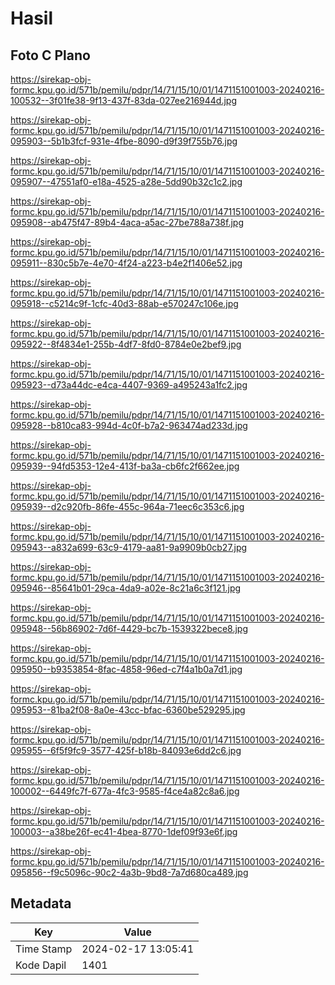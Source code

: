 # Hasil

## Foto C Plano

https://sirekap-obj-formc.kpu.go.id/571b/pemilu/pdpr/14/71/15/10/01/1471151001003-20240216-100532--3f01fe38-9f13-437f-83da-027ee216944d.jpg

https://sirekap-obj-formc.kpu.go.id/571b/pemilu/pdpr/14/71/15/10/01/1471151001003-20240216-095903--5b1b3fcf-931e-4fbe-8090-d9f39f755b76.jpg

https://sirekap-obj-formc.kpu.go.id/571b/pemilu/pdpr/14/71/15/10/01/1471151001003-20240216-095907--47551af0-e18a-4525-a28e-5dd90b32c1c2.jpg

https://sirekap-obj-formc.kpu.go.id/571b/pemilu/pdpr/14/71/15/10/01/1471151001003-20240216-095908--ab475f47-89b4-4aca-a5ac-27be788a738f.jpg

https://sirekap-obj-formc.kpu.go.id/571b/pemilu/pdpr/14/71/15/10/01/1471151001003-20240216-095911--830c5b7e-4e70-4f24-a223-b4e2f1406e52.jpg

https://sirekap-obj-formc.kpu.go.id/571b/pemilu/pdpr/14/71/15/10/01/1471151001003-20240216-095918--c5214c9f-1cfc-40d3-88ab-e570247c106e.jpg

https://sirekap-obj-formc.kpu.go.id/571b/pemilu/pdpr/14/71/15/10/01/1471151001003-20240216-095922--8f4834e1-255b-4df7-8fd0-8784e0e2bef9.jpg

https://sirekap-obj-formc.kpu.go.id/571b/pemilu/pdpr/14/71/15/10/01/1471151001003-20240216-095923--d73a44dc-e4ca-4407-9369-a495243a1fc2.jpg

https://sirekap-obj-formc.kpu.go.id/571b/pemilu/pdpr/14/71/15/10/01/1471151001003-20240216-095928--b810ca83-994d-4c0f-b7a2-963474ad233d.jpg

https://sirekap-obj-formc.kpu.go.id/571b/pemilu/pdpr/14/71/15/10/01/1471151001003-20240216-095939--94fd5353-12e4-413f-ba3a-cb6fc2f662ee.jpg

https://sirekap-obj-formc.kpu.go.id/571b/pemilu/pdpr/14/71/15/10/01/1471151001003-20240216-095939--d2c920fb-86fe-455c-964a-71eec6c353c6.jpg

https://sirekap-obj-formc.kpu.go.id/571b/pemilu/pdpr/14/71/15/10/01/1471151001003-20240216-095943--a832a699-63c9-4179-aa81-9a9909b0cb27.jpg

https://sirekap-obj-formc.kpu.go.id/571b/pemilu/pdpr/14/71/15/10/01/1471151001003-20240216-095946--85641b01-29ca-4da9-a02e-8c21a6c3f121.jpg

https://sirekap-obj-formc.kpu.go.id/571b/pemilu/pdpr/14/71/15/10/01/1471151001003-20240216-095948--56b86902-7d6f-4429-bc7b-1539322bece8.jpg

https://sirekap-obj-formc.kpu.go.id/571b/pemilu/pdpr/14/71/15/10/01/1471151001003-20240216-095950--b9353854-8fac-4858-96ed-c7f4a1b0a7d1.jpg

https://sirekap-obj-formc.kpu.go.id/571b/pemilu/pdpr/14/71/15/10/01/1471151001003-20240216-095953--81ba2f08-8a0e-43cc-bfac-6360be529295.jpg

https://sirekap-obj-formc.kpu.go.id/571b/pemilu/pdpr/14/71/15/10/01/1471151001003-20240216-095955--6f5f9fc9-3577-425f-b18b-84093e6dd2c6.jpg

https://sirekap-obj-formc.kpu.go.id/571b/pemilu/pdpr/14/71/15/10/01/1471151001003-20240216-100002--6449fc7f-677a-4fc3-9585-f4ce4a82c8a6.jpg

https://sirekap-obj-formc.kpu.go.id/571b/pemilu/pdpr/14/71/15/10/01/1471151001003-20240216-100003--a38be26f-ec41-4bea-8770-1def09f93e6f.jpg

https://sirekap-obj-formc.kpu.go.id/571b/pemilu/pdpr/14/71/15/10/01/1471151001003-20240216-095856--f9c5096c-90c2-4a3b-9bd8-7a7d680ca489.jpg


## Metadata

| Key        | Value               |
| ---------- | ------------------- |
| Time Stamp | 2024-02-17 13:05:41 |
| Kode Dapil | 1401                |




